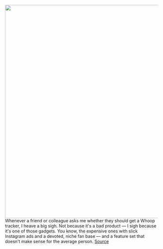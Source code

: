 <img src='https://cdn.vox-cdn.com/thumbor/ZBCZVSDrpJXYvKTZPZCwGCGbhKM=/0x0:2040x1360/1200x675/filters:focal(883x790:1209x1116)/cdn.vox-cdn.com/uploads/chorus_image/image/70570545/vsong_220225_5048_0008.0.jpg' width='700px' /><br/>
Whenever a friend or colleague asks me whether they should get a Whoop tracker, I heave a big sigh. Not because it's a bad product — I sigh because it's one of those gadgets. You know, the expensive ones with slick Instagram ads and a devoted, niche fan base — and a feature set that doesn't make sense for the average person.
<a href='https://www.theverge.com/22957195/whoop-review-fitness-tracker-wearables'> Source <a/>